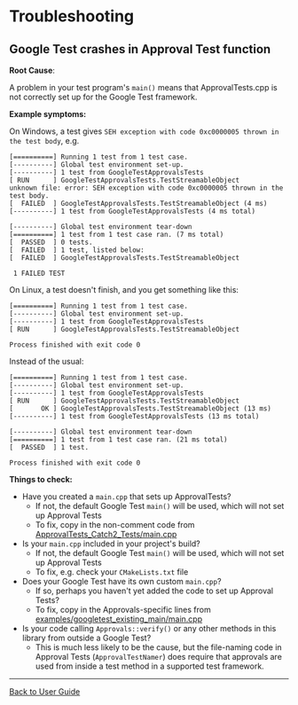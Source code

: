 <!--
This file was generate by MarkdownSnippets.
Source File: /doc/Troubleshooting.source.md
To change this file edit the source file and then re-run the generation using either the dotnet global tool (https://github.com/SimonCropp/MarkdownSnippets#githubmarkdownsnippets) or using the api (https://github.com/SimonCropp/MarkdownSnippets#running-as-a-unit-test).
-->
<a id="top"></a>
# Troubleshooting

## Google Test crashes in Approval Test function 

**Root Cause**:

A problem in your test program's `main()` means that ApprovalTests.cpp is not correctly set up for the Google Test framework. 

**Example symptoms:**

On Windows, a test gives `SEH exception with code 0xc0000005 thrown in the test body`, e.g.

```
[==========] Running 1 test from 1 test case.
[----------] Global test environment set-up.
[----------] 1 test from GoogleTestApprovalsTests
[ RUN      ] GoogleTestApprovalsTests.TestStreamableObject
unknown file: error: SEH exception with code 0xc0000005 thrown in the test body.
[  FAILED  ] GoogleTestApprovalsTests.TestStreamableObject (4 ms)
[----------] 1 test from GoogleTestApprovalsTests (4 ms total)

[----------] Global test environment tear-down
[==========] 1 test from 1 test case ran. (7 ms total)
[  PASSED  ] 0 tests.
[  FAILED  ] 1 test, listed below:
[  FAILED  ] GoogleTestApprovalsTests.TestStreamableObject

 1 FAILED TEST
 ```

On Linux, a test doesn't finish, and you get something like this:

```
[==========] Running 1 test from 1 test case.
[----------] Global test environment set-up.
[----------] 1 test from GoogleTestApprovalsTests
[ RUN      ] GoogleTestApprovalsTests.TestStreamableObject

Process finished with exit code 0
```

Instead of the usual:

```
[==========] Running 1 test from 1 test case.
[----------] Global test environment set-up.
[----------] 1 test from GoogleTestApprovalsTests
[ RUN      ] GoogleTestApprovalsTests.TestStreamableObject
[       OK ] GoogleTestApprovalsTests.TestStreamableObject (13 ms)
[----------] 1 test from GoogleTestApprovalsTests (13 ms total)

[----------] Global test environment tear-down
[==========] 1 test from 1 test case ran. (21 ms total)
[  PASSED  ] 1 test.

Process finished with exit code 0
```

**Things to check:**

* Have you created a `main.cpp` that sets up ApprovalTests?
    * If not, the default Google Test `main()` will be used, which will not set up Approval Tests
    * To fix, copy in the non-comment code from [ApprovalTests_Catch2_Tests/main.cpp](/ApprovalTests_Catch2_Tests/main.cpp)
* Is your `main.cpp` included in your project's build?
    * If not, the default Google Test `main()` will be used, which will not set up Approval Tests
    * To fix, e.g. check your `CMakeLists.txt` file
* Does your Google Test have its own custom `main.cpp`?
    * If so, perhaps you haven't yet added the code to set up Approval Tests?
    * To fix, copy in the Approvals-specific lines from [examples/googletest_existing_main/main.cpp](/examples/googletest_existing_main/main.cpp)
* Is your code calling `Approvals::verify()` or any other methods in this library from outside a Google Test?
    * This is much less likely to be the cause, but the file-naming code in Approval Tests (`ApprovalTestNamer`) does require that approvals are used from inside a test method in a supported test framework. 

---

[Back to User Guide](README.md#top)
